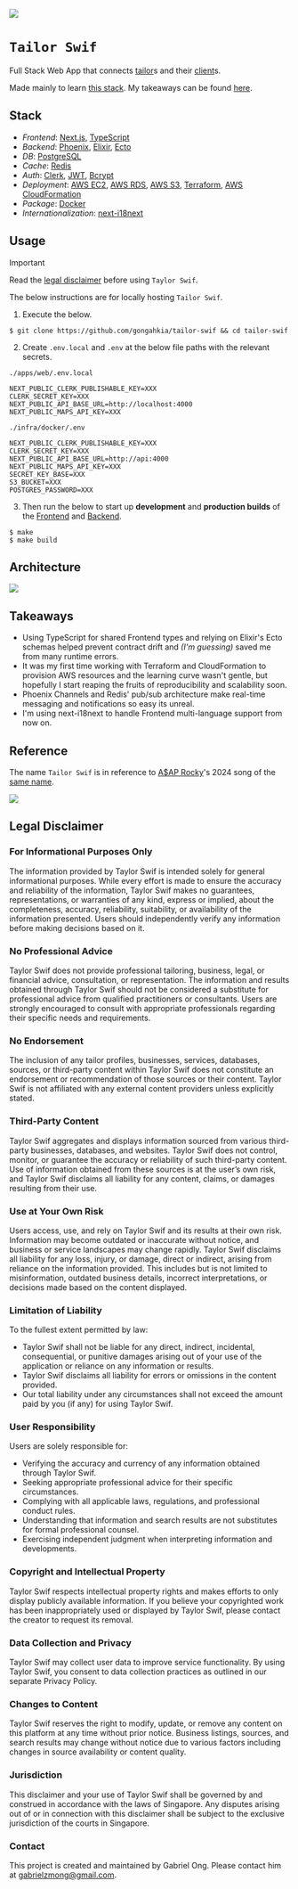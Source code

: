 [![](https://img.shields.io/badge/tailor_swif_1.0.0-passing-green)](https://github.com/gongahkia/tailor-swif/releases/tag/1.0.0) 

# `Tailor Swif`

Full Stack Web App that connects [tailor](https://dictionary.cambridge.org/dictionary/english/tailor)s and their [client](https://www.reddit.com/r/askSingapore/comments/1cm3f25/affordable_tailor/)s.

Made mainly to learn [this stack](#stack). My takeaways can be found [here](#takeaways).

## Stack

* *Frontend*: [Next.js](https://nextjs.org/), [TypeScript](https://www.typescriptlang.org/)
* *Backend*: [Phoenix](https://www.phoenixframework.org/), [Elixir](https://elixir-lang.org/), [Ecto](https://hexdocs.pm/ecto/)
* *DB*: [PostgreSQL](https://www.postgresql.org/)
* *Cache*: [Redis](https://redis.io/)
* *Auth*: [Clerk](https://clerk.com/), [JWT](https://jwt.io/introduction), [Bcrypt](https://clerk.com/blog/bcrypt-hashing-authentication-encryption)
* *Deployment*: [AWS EC2](https://aws.amazon.com/ec2/), [AWS RDS](https://aws.amazon.com/s3/), [AWS S3](https://aws.amazon.com/s3/), [Terraform](https://developer.hashicorp.com/terraform), [AWS CloudFormation](https://docs.aws.amazon.com/AWSCloudFormation/latest/UserGuide/Welcome.html)
* *Package*: [Docker](https://www.docker.com/)
* *Internationalization*: [next-i18next](https://next.i18next.com/)

## Usage

> [!IMPORTANT]
> Read the [legal disclaimer](#legal-disclaimer) before using `Taylor Swif`.

The below instructions are for locally hosting `Tailor Swif`.

1. Execute the below.

```console
$ git clone https://github.com/gongahkia/tailor-swif && cd tailor-swif
```

2. Create `.env.local` and `.env` at the below file paths with the relevant secrets.

`./apps/web/.env.local`

```env
NEXT_PUBLIC_CLERK_PUBLISHABLE_KEY=XXX
CLERK_SECRET_KEY=XXX
NEXT_PUBLIC_API_BASE_URL=http://localhost:4000
NEXT_PUBLIC_MAPS_API_KEY=XXX
```

`./infra/docker/.env`

```env
NEXT_PUBLIC_CLERK_PUBLISHABLE_KEY=XXX
CLERK_SECRET_KEY=XXX
NEXT_PUBLIC_API_BASE_URL=http://api:4000
NEXT_PUBLIC_MAPS_API_KEY=XXX
SECRET_KEY_BASE=XXX
S3_BUCKET=XXX
POSTGRES_PASSWORD=XXX
```

3. Then run the below to start up **development** and **production builds** of the [Frontend](./apps/web/) and [Backend](./apps/api/).

```console
$ make
$ make build
```

## Architecture

![](./asset/reference/architecture.png)

## Takeaways

* Using TypeScript for shared Frontend types and relying on Elixir's Ecto schemas helped prevent contract drift and *(I'm guessing)* saved me from many runtime errors.
* It was my first time working with Terraform and CloudFormation to provision AWS resources and the learning curve wasn't gentle, but hopefully I start reaping the fruits of reproducibility and scalability soon.
* Phoenix Channels and Redis' pub/sub architecture make real-time messaging and notifications so easy its unreal.
* I'm using next-i18next to handle Frontend multi-language support from now on.

## Reference

The name `Tailor Swif` is in reference to [A$AP Rocky](https://en.wikipedia.org/wiki/ASAP_Rocky)'s 2024 song of the [same name](https://youtu.be/5URefVYaJrA?feature=shared).

![](./asset/logo/tailor-swif.png)

## Legal Disclaimer

### For Informational Purposes Only

The information provided by Taylor Swif is intended solely for general informational purposes. While every effort is made to ensure the accuracy and reliability of the information, Taylor Swif makes no guarantees, representations, or warranties of any kind, express or implied, about the completeness, accuracy, reliability, suitability, or availability of the information presented. Users should independently verify any information before making decisions based on it.

### No Professional Advice

Taylor Swif does not provide professional tailoring, business, legal, or financial advice, consultation, or representation. The information and results obtained through Taylor Swif should not be considered a substitute for professional advice from qualified practitioners or consultants. Users are strongly encouraged to consult with appropriate professionals regarding their specific needs and requirements.

### No Endorsement

The inclusion of any tailor profiles, businesses, services, databases, sources, or third-party content within Taylor Swif does not constitute an endorsement or recommendation of those sources or their content. Taylor Swif is not affiliated with any external content providers unless explicitly stated.

### Third-Party Content

Taylor Swif aggregates and displays information sourced from various third-party businesses, databases, and websites. Taylor Swif does not control, monitor, or guarantee the accuracy or reliability of such third-party content. Use of information obtained from these sources is at the user’s own risk, and Taylor Swif disclaims all liability for any content, claims, or damages resulting from their use.

### Use at Your Own Risk

Users access, use, and rely on Taylor Swif and its results at their own risk. Information may become outdated or inaccurate without notice, and business or service landscapes may change rapidly. Taylor Swif disclaims all liability for any loss, injury, or damage, direct or indirect, arising from reliance on the information provided. This includes but is not limited to misinformation, outdated business details, incorrect interpretations, or decisions made based on the content displayed.

### Limitation of Liability

To the fullest extent permitted by law:

* Taylor Swif shall not be liable for any direct, indirect, incidental, consequential, or punitive damages arising out of your use of the application or reliance on any information or results.
* Taylor Swif disclaims all liability for errors or omissions in the content provided.
* Our total liability under any circumstances shall not exceed the amount paid by you (if any) for using Taylor Swif.

### User Responsibility

Users are solely responsible for:

* Verifying the accuracy and currency of any information obtained through Taylor Swif.
* Seeking appropriate professional advice for their specific circumstances.
* Complying with all applicable laws, regulations, and professional conduct rules.
* Understanding that information and search results are not substitutes for formal professional counsel.
* Exercising independent judgment when interpreting information and developments.

### Copyright and Intellectual Property

Taylor Swif respects intellectual property rights and makes efforts to only display publicly available information. If you believe your copyrighted work has been inappropriately used or displayed by Taylor Swif, please contact the creator to request its removal.

### Data Collection and Privacy

Taylor Swif may collect user data to improve service functionality. By using Taylor Swif, you consent to data collection practices as outlined in our separate Privacy Policy.

### Changes to Content

Taylor Swif reserves the right to modify, update, or remove any content on this platform at any time without prior notice. Business listings, sources, and search results may change without notice due to various factors including changes in source availability or content quality.

### Jurisdiction

This disclaimer and your use of Taylor Swif shall be governed by and construed in accordance with the laws of Singapore. Any disputes arising out of or in connection with this disclaimer shall be subject to the exclusive jurisdiction of the courts in Singapore.

### Contact

This project is created and maintained by Gabriel Ong. Please contact him at [gabrielzmong@gmail.com](mailto:gabrielzmong@gmail.com).

